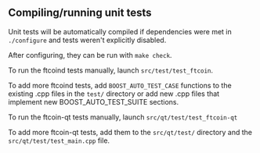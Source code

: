 Compiling/running unit tests
------------------------------------

Unit tests will be automatically compiled if dependencies were met in `./configure`
and tests weren't explicitly disabled.

After configuring, they can be run with `make check`.

To run the ftcoind tests manually, launch `src/test/test_ftcoin`.

To add more ftcoind tests, add `BOOST_AUTO_TEST_CASE` functions to the existing
.cpp files in the `test/` directory or add new .cpp files that
implement new BOOST_AUTO_TEST_SUITE sections.

To run the ftcoin-qt tests manually, launch `src/qt/test/test_ftcoin-qt`

To add more ftcoin-qt tests, add them to the `src/qt/test/` directory and
the `src/qt/test/test_main.cpp` file.
